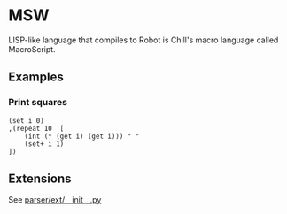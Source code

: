 # MSW

LISP-like language that compiles to Robot is Chill's macro language called MacroScript.

## Examples

### Print squares

```
(set i 0)
,(repeat 10 '[
	(int (* (get i) (get i))) " "
	(set+ i 1)
])
```

## Extensions

See [parser/ext/\_\_init\_\_.py](parser/ext/__init__.py)